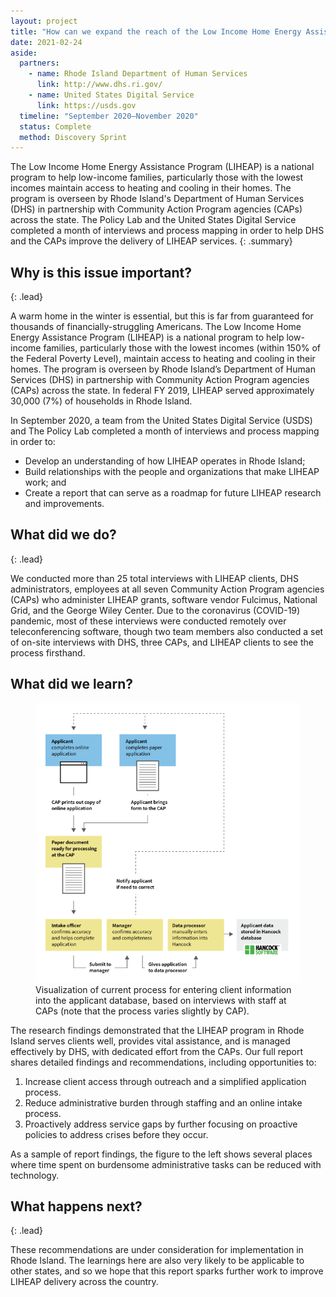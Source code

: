 ```yaml
---
layout: project
title: "How can we expand the reach of the Low Income Home Energy Assistance Program in Rhode Island?"
date: 2021-02-24
aside:
  partners:
    - name: Rhode Island Department of Human Services
      link: http://www.dhs.ri.gov/
    - name: United States Digital Service
      link: https://usds.gov
  timeline: "September 2020–November 2020"
  status: Complete
  method: Discovery Sprint
---
```


The Low Income Home Energy Assistance Program (LIHEAP) is a national program to help low-income families, particularly those with the lowest incomes maintain access to heating and cooling in their homes. The program is overseen by Rhode Island's Department of Human Services (DHS) in partnership with Community Action Program agencies (CAPs) across the state. The Policy Lab and the United States Digital Service completed a month of interviews and process mapping in order to help DHS and the CAPs improve the delivery of LIHEAP services.
{: .summary}

## Why is this issue important?
{: .lead}

A warm home in the winter is essential, but this is far from guaranteed for thousands of financially-struggling Americans. The Low Income Home Energy Assistance Program (LIHEAP) is a national program to help low-income families, particularly those with the lowest incomes (within 150% of the Federal Poverty Level), maintain access to heating and cooling in their homes. The program is overseen by Rhode Island’s Department of Human Services (DHS) in partnership with Community Action Program agencies (CAPs) across the state. In federal FY 2019, LIHEAP served approximately 30,000 (7%) of households in Rhode Island.

In September 2020, a team from the United States Digital Service (USDS) and The Policy Lab completed a month of interviews and process mapping in order to:

* Develop an understanding of how LIHEAP operates in Rhode Island;
* Build relationships with the people and organizations that make LIHEAP work; and
* Create a report that can serve as a roadmap for future LIHEAP research and improvements.

## What did we do?
{: .lead}

We conducted more than 25 total interviews with LIHEAP clients, DHS administrators, employees at all seven Community Action Program agencies (CAPs) who administer LIHEAP grants, software vendor Fulcimus, National Grid, and the George Wiley Center. Due to the coronavirus (COVID-19) pandemic, most of these interviews were conducted remotely over teleconferencing software, though two team members also conducted a set of on-site interviews with DHS, three CAPs, and LIHEAP clients to see the process firsthand.

## What did we learn?

<figure class="float-left">
  <img class="img--rwd" src="/assets/img/projects/2021-02-24-liheap-extract.png" alt="Screenshot of the COVID-19 Behavioral Science Research Tracker">
  <figcaption>Visualization of current process for entering client information into the applicant database, based on interviews with staff at CAPs (note that the process varies slightly by CAP).</figcaption>
</figure>

The research findings demonstrated that the LIHEAP program in Rhode Island serves clients well, provides vital assistance, and is managed effectively by DHS, with dedicated effort from the CAPs. Our full report shares detailed findings and recommendations, including opportunities to:
  1. Increase client access through outreach and a simplified application process.
  2. Reduce administrative burden through staffing and an online intake process.
  3. Proactively address service gaps by further focusing on proactive policies to address crises before they occur.

As a sample of report findings, the figure to the left shows several places where time spent on burdensome administrative tasks can be reduced with technology.

## What happens next?
{: .lead}

These recommendations are under consideration for implementation in Rhode Island. The learnings here are also very likely to be applicable to other states, and so we hope that this report sparks further work to improve LIHEAP delivery across the country.
